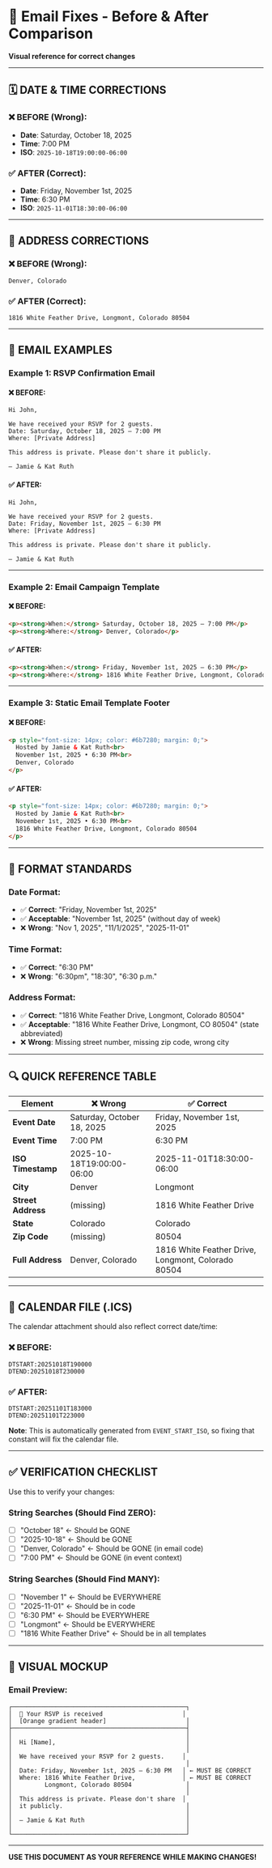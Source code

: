# 📧 Email Fixes - Before & After Comparison

**Visual reference for correct changes**

---

## 🗓️ DATE & TIME CORRECTIONS

### ❌ BEFORE (Wrong):
- **Date**: Saturday, October 18, 2025
- **Time**: 7:00 PM
- **ISO**: `2025-10-18T19:00:00-06:00`

### ✅ AFTER (Correct):
- **Date**: Friday, November 1st, 2025
- **Time**: 6:30 PM  
- **ISO**: `2025-11-01T18:30:00-06:00`

---

## 📍 ADDRESS CORRECTIONS

### ❌ BEFORE (Wrong):
```
Denver, Colorado
```

### ✅ AFTER (Correct):
```
1816 White Feather Drive, Longmont, Colorado 80504
```

---

## 📧 EMAIL EXAMPLES

### Example 1: RSVP Confirmation Email

#### ❌ BEFORE:
```
Hi John,

We have received your RSVP for 2 guests.
Date: Saturday, October 18, 2025 — 7:00 PM
Where: [Private Address]

This address is private. Please don't share it publicly.

— Jamie & Kat Ruth
```

#### ✅ AFTER:
```
Hi John,

We have received your RSVP for 2 guests.
Date: Friday, November 1st, 2025 — 6:30 PM
Where: [Private Address]

This address is private. Please don't share it publicly.

— Jamie & Kat Ruth
```

---

### Example 2: Email Campaign Template

#### ❌ BEFORE:
```html
<p><strong>When:</strong> Saturday, October 18, 2025 — 7:00 PM</p>
<p><strong>Where:</strong> Denver, Colorado</p>
```

#### ✅ AFTER:
```html
<p><strong>When:</strong> Friday, November 1st, 2025 — 6:30 PM</p>
<p><strong>Where:</strong> 1816 White Feather Drive, Longmont, Colorado 80504</p>
```

---

### Example 3: Static Email Template Footer

#### ❌ BEFORE:
```html
<p style="font-size: 14px; color: #6b7280; margin: 0;">
  Hosted by Jamie & Kat Ruth<br>
  November 1st, 2025 • 6:30 PM<br>
  Denver, Colorado
</p>
```

#### ✅ AFTER:
```html
<p style="font-size: 14px; color: #6b7280; margin: 0;">
  Hosted by Jamie & Kat Ruth<br>
  November 1st, 2025 • 6:30 PM<br>
  1816 White Feather Drive, Longmont, Colorado 80504
</p>
```

---

## 🎯 FORMAT STANDARDS

### Date Format:
- ✅ **Correct**: "Friday, November 1st, 2025"
- ✅ **Acceptable**: "November 1st, 2025" (without day of week)
- ❌ **Wrong**: "Nov 1, 2025", "11/1/2025", "2025-11-01"

### Time Format:
- ✅ **Correct**: "6:30 PM"
- ❌ **Wrong**: "6:30pm", "18:30", "6:30 p.m."

### Address Format:
- ✅ **Correct**: "1816 White Feather Drive, Longmont, Colorado 80504"
- ✅ **Acceptable**: "1816 White Feather Drive, Longmont, CO 80504" (state abbreviated)
- ❌ **Wrong**: Missing street number, missing zip code, wrong city

---

## 🔍 QUICK REFERENCE TABLE

| Element | ❌ Wrong | ✅ Correct |
|---------|---------|-----------|
| **Event Date** | Saturday, October 18, 2025 | Friday, November 1st, 2025 |
| **Event Time** | 7:00 PM | 6:30 PM |
| **ISO Timestamp** | 2025-10-18T19:00:00-06:00 | 2025-11-01T18:30:00-06:00 |
| **City** | Denver | Longmont |
| **Street Address** | (missing) | 1816 White Feather Drive |
| **State** | Colorado | Colorado |
| **Zip Code** | (missing) | 80504 |
| **Full Address** | Denver, Colorado | 1816 White Feather Drive, Longmont, Colorado 80504 |

---

## 📅 CALENDAR FILE (.ICS)

The calendar attachment should also reflect correct date/time:

### ❌ BEFORE:
```
DTSTART:20251018T190000
DTEND:20251018T230000
```

### ✅ AFTER:
```
DTSTART:20251101T183000
DTEND:20251101T223000
```

**Note**: This is automatically generated from `EVENT_START_ISO`, so fixing that constant will fix the calendar file.

---

## ✅ VERIFICATION CHECKLIST

Use this to verify your changes:

### String Searches (Should Find ZERO):
- [ ] "October 18" ← Should be GONE
- [ ] "2025-10-18" ← Should be GONE
- [ ] "Denver, Colorado" ← Should be GONE (in email code)
- [ ] "7:00 PM" ← Should be GONE (in event context)

### String Searches (Should Find MANY):
- [ ] "November 1" ← Should be EVERYWHERE
- [ ] "2025-11-01" ← Should be in code
- [ ] "6:30 PM" ← Should be EVERYWHERE
- [ ] "Longmont" ← Should be EVERYWHERE
- [ ] "1816 White Feather Drive" ← Should be in all templates

---

## 🎨 VISUAL MOCKUP

### Email Preview:

```
┌────────────────────────────────────────────────┐
│  🎃 Your RSVP is received                      │
│  [Orange gradient header]                      │
├────────────────────────────────────────────────┤
│                                                │
│  Hi [Name],                                    │
│                                                │
│  We have received your RSVP for 2 guests.     │
│                                                │
│  Date: Friday, November 1st, 2025 — 6:30 PM   │ ← MUST BE CORRECT
│  Where: 1816 White Feather Drive,             │ ← MUST BE CORRECT
│         Longmont, Colorado 80504               │
│                                                │
│  This address is private. Please don't share  │
│  it publicly.                                  │
│                                                │
│  — Jamie & Kat Ruth                            │
│                                                │
└────────────────────────────────────────────────┘
```

---

**USE THIS DOCUMENT AS YOUR REFERENCE WHILE MAKING CHANGES!**

